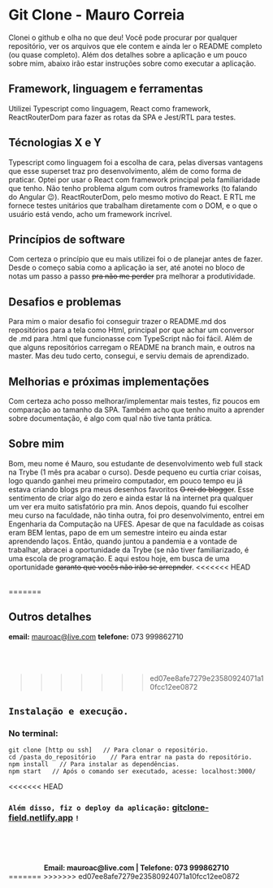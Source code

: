 # Git Clone - Mauro Correia
Clonei o github e olha no que deu! Você pode procurar por qualquer repositório, ver os arquivos que ele contem e ainda ler o README completo (ou quase completo).
Além dos detalhes sobre a aplicação e um pouco sobre mim, abaixo irão estar instruções sobre como executar a aplicação.

## Framework, linguagem e ferramentas

Utilizei Typescript como linguagem, React como framework, ReactRouterDom para fazer as rotas da SPA e Jest/RTL para testes.

## Técnologias X e Y

Typescript como linguagem foi a escolha de cara, pelas diversas vantagens que esse superset traz pro desenvolvimento, além de como forma de praticar. Optei por usar o React com framework principal pela familiaridade que tenho. Não tenho problema algum com outros frameworks (to falando do Angular 😉). ReactRouterDom, pelo mesmo motivo do React. E RTL me fornece testes unitários que trabalham diretamente com o DOM, e o que o usuário está vendo, acho um framework incrível.

## Princípios de software

Com certeza o princípio que eu mais utilizei foi o de planejar antes de fazer. Desde o começo sabia como a aplicação ia ser, até anotei no bloco de notas um passo a passo ~~pra não me perder~~ pra melhorar a produtividade.

## Desafios e problemas

Para mim o maior desafio foi conseguir trazer o README.md dos repositórios para a tela como Html, principal por que achar um conversor de .md para .html que funcionasse com TypeScript não foi fácil. Além de que alguns repositórios carregam o README na branch main, e outros na master. Mas deu tudo certo, consegui, e serviu demais de aprendizado.

## Melhorias e próximas implementações

Com certeza acho posso melhorar/implementar mais testes, fiz poucos em comparação ao tamanho da SPA. Também acho que tenho muito a aprender sobre documentação, é algo com qual não tive tanta prática.

## Sobre mim

Bom, meu nome é Mauro, sou estudante de desenvolvimento web full stack na Trybe (1 mês pra acabar o curso). Desde pequeno eu curtia criar coisas, logo quando ganhei meu primeiro computador, em pouco tempo eu já estava criando blogs pra meus desenhos favoritos ~~O rei do blogger~~. Esse sentimento de criar algo do zero e ainda estar lá na internet pra qualquer um ver era muito satisfatório pra min. Anos depois, quando fui escolher meu curso na faculdade, não tinha outra, foi pro desenvolvimento, entrei em Engenharia da Computação na UFES. Apesar de que na faculdade as coisas eram BEM lentas, papo de em um semestre inteiro eu ainda estar aprendendo laços. Então, quando juntou a pandemia e a vontade de trabalhar, abracei a oportunidade da Trybe (se não tiver familiarizado, é uma escola de programação. E aqui estou hoje, em busca de uma oportunidade ~~garanto que vocês não irão se arrepnder~~.
<<<<<<< HEAD
<br></br>

=======

## Outros detalhes

**email:** mauroac@live.com **telefone:** 073 999862710
<br></br>
<br></br>
>>>>>>> ed07ee8afe7279e23580924071a10fcc12ee0872
## `Instalação e execução.`

### No terminal:

```
git clone [http ou ssh]   // Para clonar o repositório.
cd /pasta_do_repositório    // Para entrar na pasta do repositório.
npm install   // Para instalar as dependências.
npm start   // Após o comando ser executado, acesse: localhost:3000/
```
<<<<<<< HEAD

### `Além disso, fiz o deploy da aplicação:`       [gitclone-field.netlify.app](https://gitclone-field.netlify.app/) `!`
<br></br>
##
<div align="center">
  <b>Email: mauroac@live.com | Telefone: 073 999862710</b>
</div>
=======
>>>>>>> ed07ee8afe7279e23580924071a10fcc12ee0872
